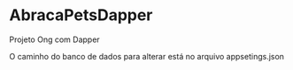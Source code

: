 # AbracaPetsDapper

Projeto Ong com Dapper

O caminho do banco de dados para alterar está no arquivo appsetings.json

